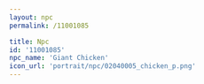 ```yaml
---
layout: npc
permalink: /11001085

title: Npc
id: '11001085'
npc_name: 'Giant Chicken'
icon_url: 'portrait/npc/02040005_chicken_p.png'
---
```

